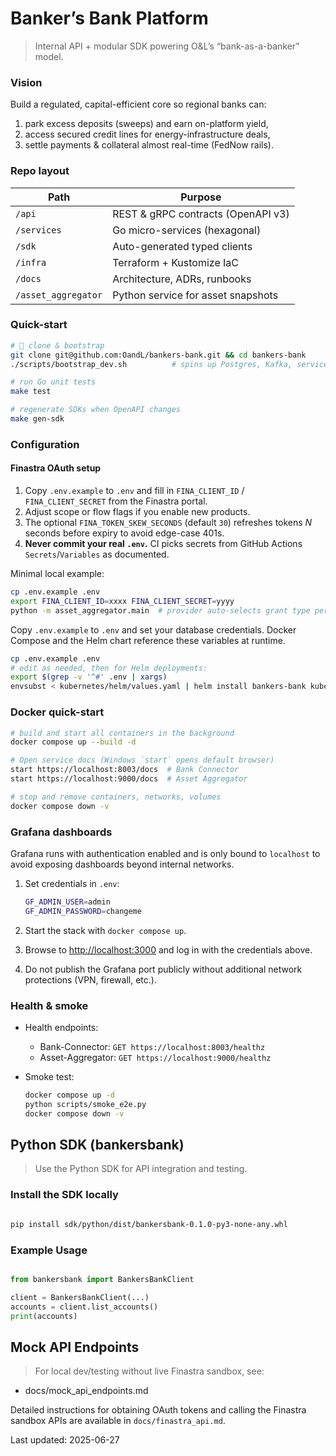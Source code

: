# Banker’s Bank Platform

> Internal API + modular SDK powering O&L’s “bank-as-a-banker” model.

### Vision
Build a regulated, capital-efficient core so regional banks can:
1.  park excess deposits (sweeps) and earn on-platform yield,
2.  access secured credit lines for energy-infrastructure deals,
3.  settle payments & collateral almost real-time (FedNow rails).

### Repo layout
| Path            | Purpose                            |
|-----------------|------------------------------------|
| `/api`          | REST & gRPC contracts (OpenAPI v3) |
| `/services`     | Go micro-services (hexagonal)      |
| `/sdk`          | Auto-generated typed clients       |
| `/infra`        | Terraform + Kustomize IaC          |
| `/docs`         | Architecture, ADRs, runbooks       |
| `/asset_aggregator` | Python service for asset snapshots |

### Quick-start

```bash
#  clone & bootstrap
git clone git@github.com:OandL/bankers-bank.git && cd bankers-bank
./scripts/bootstrap_dev.sh          # spins up Postgres, Kafka, services

# run Go unit tests
make test

# regenerate SDKs when OpenAPI changes
make gen-sdk

```

### Configuration

#### Finastra OAuth setup
1. Copy `.env.example` to `.env` and fill in `FINA_CLIENT_ID` / `FINA_CLIENT_SECRET` from the Finastra portal.
2. Adjust scope or flow flags if you enable new products.
3. The optional `FINA_TOKEN_SKEW_SECONDS` (default `30`) refreshes tokens *N* seconds before expiry to avoid edge-case 401s.
4. **Never commit your real `.env`.** CI picks secrets from GitHub Actions `Secrets`/`Variables` as documented.

Minimal local example:
```bash
cp .env.example .env
export FINA_CLIENT_ID=xxxx FINA_CLIENT_SECRET=yyyy
python -m asset_aggregator.main  # provider auto-selects grant type per slice
```


Copy `.env.example` to `.env` and set your database credentials. Docker Compose
and the Helm chart reference these variables at runtime.

```bash
cp .env.example .env
# edit as needed, then for Helm deployments:
export $(grep -v '^#' .env | xargs)
envsubst < kubernetes/helm/values.yaml | helm install bankers-bank kubernetes/helm -f -
```

### Docker quick-start

```bash
# build and start all containers in the background
docker compose up --build -d

# Open service docs (Windows `start` opens default browser)
start https://localhost:8003/docs  # Bank Connector
start https://localhost:9000/docs  # Asset Aggregator

# stop and remove containers, networks, volumes
docker compose down -v
```

### Grafana dashboards

Grafana runs with authentication enabled and is only bound to `localhost` to
avoid exposing dashboards beyond internal networks.

1.  Set credentials in `.env`:

    ```bash
    GF_ADMIN_USER=admin
    GF_ADMIN_PASSWORD=changeme
    ```

2.  Start the stack with `docker compose up`.
3.  Browse to [http://localhost:3000](http://localhost:3000) and log in with the
    credentials above.
4.  Do not publish the Grafana port publicly without additional network
    protections (VPN, firewall, etc.).

### Health & smoke

- Health endpoints:
  - Bank-Connector: `GET https://localhost:8003/healthz`
  - Asset-Aggregator: `GET https://localhost:9000/healthz`

- Smoke test:
  ```bash
  docker compose up -d
  python scripts/smoke_e2e.py
  docker compose down -v
  ```

## Python SDK (bankersbank)

> Use the Python SDK for API integration and testing.

### Install the SDK locally

```bash

pip install sdk/python/dist/bankersbank-0.1.0-py3-none-any.whl

```

### Example Usage

```python

from bankersbank import BankersBankClient

client = BankersBankClient(...)
accounts = client.list_accounts()
print(accounts)

```

## Mock API Endpoints

> For local dev/testing without live Finastra sandbox, see:

- docs/mock_api_endpoints.md

Detailed instructions for obtaining OAuth tokens and calling the Finastra
sandbox APIs are available in `docs/finastra_api.md`.

Last updated: 2025-06-27
